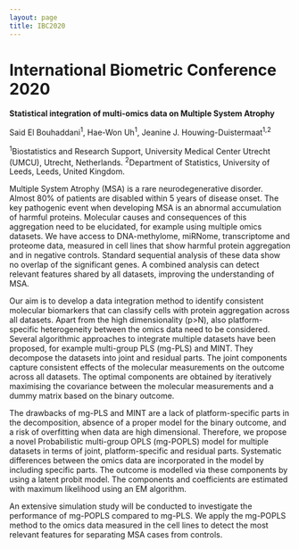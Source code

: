 ```yaml
---
layout: page
title: IBC2020
---
```



# International Biometric Conference 2020

**Statistical integration of multi-omics data on Multiple System Atrophy**

Said El Bouhaddani<sup>1</sup>, Hae-Won Uh<sup>1</sup>, Jeanine J. Houwing-Duistermaat<sup>1,2</sup>

<sup>1</sup>Biostatistics and Research Support, University Medical Center Utrecht (UMCU), Utrecht, Netherlands.
<sup>2</sup>Department of Statistics, University of Leeds, Leeds, United Kingdom.

Multiple System Atrophy (MSA) is a rare neurodegenerative disorder. 
Almost 80% of patients are disabled within 5 years of disease onset. 
The key pathogenic event when developing MSA is an abnormal accumulation of harmful proteins. 
Molecular causes and consequences of this aggregation need to be elucidated, for example using multiple omics datasets. 
We have access to DNA-methylome, miRNome, transcriptome and proteome data, measured in cell lines that show harmful protein aggregation and in negative controls. 
Standard sequential analysis of these data show no overlap of the significant genes. 
A combined analysis can detect relevant features shared by all datasets, improving the understanding of MSA.

Our aim is to develop a data integration method to identify consistent molecular biomarkers that can classify cells with protein aggregation across all datasets. 
Apart from the high dimensionality (p>N), also platform-specific heterogeneity between the omics data need to be considered. 
Several algorithmic approaches to integrate multiple datasets have been proposed, for example multi-group PLS (mg-PLS) and MINT. 
They decompose the datasets into joint and residual parts. The joint components capture consistent effects of the molecular measurements on the outcome across all datasets. 
The optimal components are obtained by iteratively maximising the covariance between the molecular measurements and a dummy matrix based on the binary outcome.

The drawbacks of mg-PLS and MINT are a lack of platform-specific parts in the decomposition, absence of a proper model for the binary outcome, 
and a risk of overfitting when data are high dimensional. 
Therefore, we propose a novel Probabilistic multi-group OPLS (mg-POPLS) model for multiple datasets in terms of joint, platform-specific and residual parts. 
Systematic differences between the omics data are incorporated in the model by including specific parts. 
The outcome is modelled via these components by using a latent probit model. The components and coefficients are estimated with maximum likelihood using an EM algorithm.

An extensive simulation study will be conducted to investigate the performance of mg-POPLS compared to mg-PLS. 
We apply the mg-POPLS method to the omics data measured in the cell lines to detect the most relevant features for separating MSA cases from controls.
